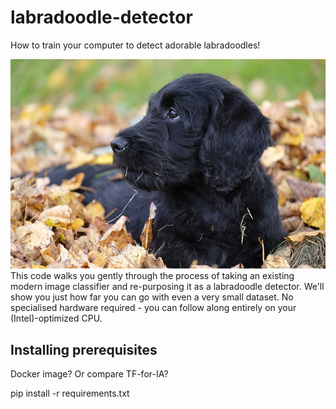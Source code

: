 # labradoodle-detector
How to train your computer to detect adorable labradoodles!

![Labradoodle](images/labradoodle.jpg)
This code walks you gently through the process of taking an existing modern image classifier and re-purposing it as a labradoodle detector.  We'll show you just how far you can go with even a very small dataset.  No specialised hardware required - you can follow along entirely on your (Intel)-optimized CPU.

## Installing prerequisites
Docker image? Or compare TF-for-IA?

pip install -r requirements.txt
